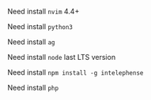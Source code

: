 Need install `nvim` 4.4+

Need install `python3`

Need install `ag`

Need install `node` last LTS version

Need install `npm install -g intelephense`

Need install `php`
